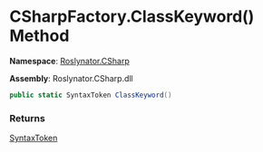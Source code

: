 # CSharpFactory\.ClassKeyword\(\) Method

**Namespace**: [Roslynator.CSharp](../../README.md)

**Assembly**: Roslynator\.CSharp\.dll

```csharp
public static SyntaxToken ClassKeyword()
```

### Returns

[SyntaxToken](https://docs.microsoft.com/en-us/dotnet/api/microsoft.codeanalysis.syntaxtoken)

